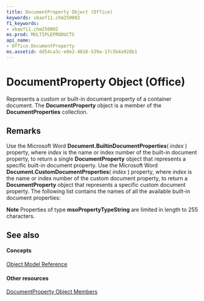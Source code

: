 ```yaml
---
title: DocumentProperty Object (Office)
keywords: vbaof11.chm250002
f1_keywords:
- vbaof11.chm250002
ms.prod: MULTIPLEPRODUCTS
api_name:
- Office.DocumentProperty
ms.assetid: dd54ca3c-e0e2-4816-539a-17c5b4a928b1
---
```



# DocumentProperty Object (Office)

Represents a custom or built-in document property of a container document. The  **DocumentProperty** object is a member of the **DocumentProperties** collection.


## Remarks

Use the Microsoft Word  **Document.BuiltinDocumentProperties**( _index_ ) property, where _index_ is the name or index number of the built-in document property, to return a single **DocumentProperty** object that represents a specific built-in document property. Use the Microsoft Word **Document.CustomDocumentProperties**( _index_ ) property, where _index_ is the name or index number of the custom document property, to return a **DocumentProperty** object that represents a specific custom document property. The following list contains the names of all the available built-in document properties:


 **Note**  Properties of type  **msoPropertyTypeString** are limited in length to 255 characters.


## See also


#### Concepts


[Object Model Reference](reference-object-library-reference-for-office.md)
#### Other resources


[DocumentProperty Object Members](documentproperty-members-office.md)

